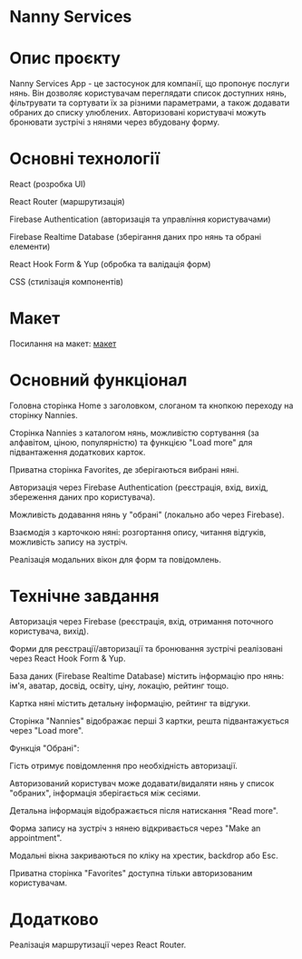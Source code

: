 # Nanny Services

# Опис проєкту

Nanny Services App - це застосунок для компанії, що пропонує послуги нянь. Він дозволяє користувачам переглядати список доступних нянь, фільтрувати та сортувати їх за різними параметрами, а також додавати обраних до списку улюблених. Авторизовані користувачі можуть бронювати зустрічі з нянями через вбудовану форму.

# Основні технології

React (розробка UI)

React Router (маршрутизація)

Firebase Authentication (авторизація та управління користувачами)

Firebase Realtime Database (зберігання даних про нянь та обрані елементи)

React Hook Form & Yup (обробка та валідація форм)

CSS (стилізація компонентів)

# Макет

Посилання на макет: [макет](https://www.figma.com/design/u36ajEOsnwio2GDGiabVPD/Nanny-Sevices?node-id=31-2447&t=FyYM4V9vmGu8bYvs-0)

# Основний функціонал

Головна сторінка Home з заголовком, слоганом та кнопкою переходу на сторінку Nannies.

Сторінка Nannies з каталогом нянь, можливістю сортування (за алфавітом, ціною, популярністю) та функцією "Load more" для підвантаження додаткових карток.

Приватна сторінка Favorites, де зберігаються вибрані няні.

Авторизація через Firebase Authentication (реєстрація, вхід, вихід, збереження даних про користувача).

Можливість додавання нянь у "обрані" (локально або через Firebase).

Взаємодія з карточкою няні: розгортання опису, читання відгуків, можливість запису на зустріч.

Реалізація модальних вікон для форм та повідомлень.

# Технічне завдання

Авторизація через Firebase (реєстрація, вхід, отримання поточного користувача, вихід).

Форми для реєстрації/авторизації та бронювання зустрічі реалізовані через React Hook Form & Yup.

База даних (Firebase Realtime Database) містить інформацію про нянь: ім'я, аватар, досвід, освіту, ціну, локацію, рейтинг тощо.

Картка няні містить детальну інформацію, рейтинг та відгуки.

Сторінка "Nannies" відображає перші 3 картки, решта підвантажується через "Load more".

Функція "Обрані":

Гість отримує повідомлення про необхідність авторизації.

Авторизований користувач може додавати/видаляти нянь у список "обраних", інформація зберігається між сесіями.

Детальна інформація відображається після натискання "Read more".

Форма запису на зустріч з нянею відкривається через "Make an appointment".

Модальні вікна закриваються по кліку на хрестик, backdrop або Esc.

Приватна сторінка "Favorites" доступна тільки авторизованим користувачам.

# Додатково

Реалізація маршрутизації через React Router.
